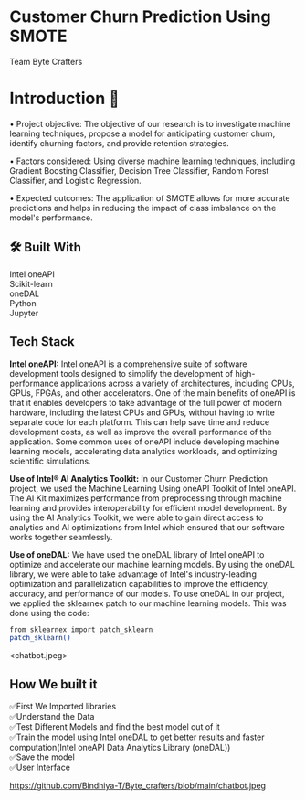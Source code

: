 
# Customer Churn Prediction Using SMOTE
Team Byte Crafters

# Introduction 👋

•	Project objective: The objective of our research is to investigate machine learning techniques, propose a model for anticipating customer churn, identify churning factors, and provide retention strategies.

•	Factors considered: Using diverse machine learning techniques, including Gradient Boosting Classifier, Decision Tree Classifier, Random Forest Classifier, and Logistic Regression.

•	Expected outcomes: The application of SMOTE allows for more accurate predictions and helps in reducing the impact of class imbalance on the model's performance.

## 🛠 Built With
Intel oneAPI    
Scikit-learn     
oneDAL      
Python  
Jupyter 


## Tech Stack

**Intel oneAPI:**
Intel oneAPI is a comprehensive suite of software development tools designed to simplify the development of high-performance applications across a variety of architectures, including CPUs, GPUs, FPGAs, and other accelerators. One of the main benefits of oneAPI is that it enables developers to take advantage of the full power of modern hardware, including the latest CPUs and GPUs, without having to write separate code for each platform. This can help save time and reduce development costs, as well as improve the overall performance of the application. Some common uses of oneAPI include developing machine learning models, accelerating data analytics workloads, and optimizing scientific simulations.

**Use of Intel® AI Analytics Toolkit:** In our Customer Churn Prediction project, we used the Machine Learning Using oneAPI Toolkit of Intel oneAPI. The AI Kit maximizes performance from preprocessing through machine learning and provides interoperability for efficient model development. By using the AI Analytics Toolkit, we were able to gain direct access to analytics and AI optimizations from Intel which ensured that our software works together seamlessly.

**Use of oneDAL:**
We have used the oneDAL library of Intel oneAPI to optimize and accelerate our machine learning models. By using the oneDAL library, we were able to take advantage of Intel's industry-leading optimization and parallelization capabilities to improve the efficiency, accuracy, and performance of our models.
To use oneDAL in our project, we applied the sklearnex patch to our machine learning models. This was done using the code:


```bash
from sklearnex import patch_sklearn
patch_sklearn()
```
<chatbot.jpeg>


## How We built it
✅First We Imported libraries  
✅Understand the Data   
✅Test Different Models and find the best model out of it   
✅Train the model using Intel oneDAL to get better results and faster computation(Intel oneAPI Data Analytics Library (oneDAL))  
✅Save the model    
✅User Interface

https://github.com/Bindhiya-T/Byte_crafters/blob/main/chatbot.jpeg 
